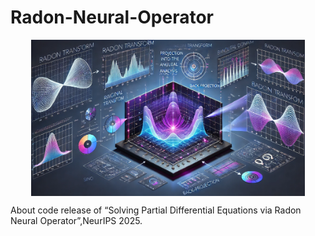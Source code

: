 # Radon-Neural-Operator
<p align="center">
<img src="Radon.webp" height = "250" alt="" align=center />
</p>
About code release of “Solving Partial Differential Equations via Radon Neural Operator”,NeurIPS 2025.
